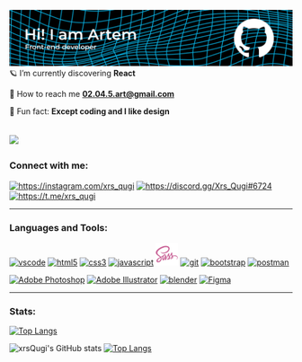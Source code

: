 [![Header](./assets/header.png)](https://github.com/xrsQugi)
🪐 I’m currently discovering **React**

💬 How to reach me **02.04.5.art@gmail.com**

🗽 Fun fact: **Except coding and I like design**

![](https://komarev.com/ghpvc/?username=xrsQugi&style=for-the-badge&color=09b2e3)
---
<h3 align="left">Connect with me:</h3>
<p align="left">
  <a href="https://instagram.com/xrs_qugi" target="blank"><img align="center" src="https://upload.wikimedia.org/wikipedia/commons/thumb/e/e7/Instagram_logo_2016.svg/768px-Instagram_logo_2016.svg.png" alt="https://instagram.com/xrs_qugi" height="40" width="40" /></a>
  <a href="https://discord.gg/https://discord.gg/Xrs_Qugi#6724" target="blank"><img align="center" src="https://assets-global.website-files.com/6257adef93867e50d84d30e2/636e0a6a49cf127bf92de1e2_icon_clyde_blurple_RGB.png" alt="https://discord.gg/Xrs_Qugi#6724" height="30" width="40" /></a>
  <a href="https://t.me/xrs_qugi" target="blank"><img align="center" src="https://upload.wikimedia.org/wikipedia/commons/thumb/8/82/Telegram_logo.svg/2048px-Telegram_logo.svg.png" alt="https://t.me/xrs_qugi" height="40" width="40" /></a>
</p>

---

<h3 align="left">Languages and Tools:</h3>
<p align="left"> 
  <a href="https://code.visualstudio.com/" target="_blank" rel="noreferrer"><img src="https://upload.wikimedia.org/wikipedia/commons/thumb/9/9a/Visual_Studio_Code_1.35_icon.svg/2048px-Visual_Studio_Code_1.35_icon.svg.png" alt="vscode" width="40" height="40"/></a> 
  <a href="https://developer.mozilla.org/ru/docs/Web/HTML" target="_blank" rel="noreferrer"><img src="https://upload.wikimedia.org/wikipedia/commons/thumb/6/61/HTML5_logo_and_wordmark.svg/800px-HTML5_logo_and_wordmark.svg.png" alt="html5" width="40" height="40"/></a> 
    <a href="https://developer.mozilla.org/ru/docs/Learn/Getting_started_with_the_web/CSS_basics" target="_blank" rel="noreferrer"><img src="https://upload.wikimedia.org/wikipedia/commons/thumb/d/d5/CSS3_logo_and_wordmark.svg/1200px-CSS3_logo_and_wordmark.svg.png" alt="css3" width="30" height="40"/></a> 
    <a href="https://developer.mozilla.org/ru/docs/Web/JavaScript" target="_blank" rel="noreferrer"><img src="https://i0.wp.com/theicom.org/wp-content/uploads/2016/03/js-logo.png?ssl=1" alt="javascript" width="40" height="40"/></a> 
  <a href="https://sass-lang.com" target="_blank" rel="noreferrer"><img src="https://raw.githubusercontent.com/devicons/devicon/master/icons/sass/sass-original.svg" alt="sass" width="40" height="40"/></a>
  <a href="https://git-scm.com/" target="_blank" rel="noreferrer"><img src="https://www.vectorlogo.zone/logos/git-scm/git-scm-icon.svg" alt="git" width="40" height="40"/></a>  
  <a href="https://getbootstrap.com" target="_blank" rel="noreferrer"><img src="https://upload.wikimedia.org/wikipedia/commons/thumb/b/b2/Bootstrap_logo.svg/2560px-Bootstrap_logo.svg.png" alt="bootstrap" width="49" height="40"/></a> 
  <a href="https://postman.com" target="_blank" rel="noreferrer"><img src="https://www.vectorlogo.zone/logos/getpostman/getpostman-icon.svg" alt="postman" width="40" height="40"/></a> 
</p>

<p align="left">
  <a href="https://www.adobe.com/ua/products/photoshop.html" target="_blank" rel="noreferrer"><img src="https://upload.wikimedia.org/wikipedia/commons/thumb/a/af/Adobe_Photoshop_CC_icon.svg/640px-Adobe_Photoshop_CC_icon.svg.png" alt="Adobe Photoshop" width="40" height="40"/></a> 
  <a href="https://www.adobe.com/ru/products/illustrator.html" target="_blank" rel="noreferrer"><img src="https://upload.wikimedia.org/wikipedia/commons/thumb/f/fb/Adobe_Illustrator_CC_icon.svg/1200px-Adobe_Illustrator_CC_icon.svg.png" alt="Adobe Illustrator" width="40" height="40"/></a> 
  <a href="https://www.blender.org/" target="_blank" rel="noreferrer"><img src="https://upload.wikimedia.org/wikipedia/commons/thumb/0/0c/Blender_logo_no_text.svg/2503px-Blender_logo_no_text.svg.png" alt="blender" width="49" height="40"/></a> 
  <a href="https://www.figma.com" target="_blank" rel="noreferrer"><img src="https://cdn-icons-png.flaticon.com/512/5968/5968705.png" alt="Figma" width="40" height="40"/></a> 
</p>

---

<h3 align="left">Stats:</h3>

[![Top Langs](https://github-readme-stats.vercel.app/api/top-langs/?username=xrsqugi&layout=compact&theme=default)](https://github.com/anuraghazra/github-readme-stats)

![xrsQugi's GitHub stats](https://github-readme-stats.vercel.app/api?username=xrsQugi&show_icons=true&theme=default)
[![Top Langs](https://github-readme-streak-stats.herokuapp.com/?user=xrsqugi&theme=default)](https://github.com/anuraghazra/github-readme-stats)
